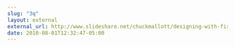 ```yaml
---
slug: "3q"
layout: external
external_url: http://www.slideshare.net/chuckmallott/designing-with-fireworks
date: 2010-08-01T12:32:47-05:00
---
```

